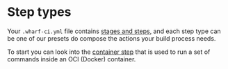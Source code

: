 # Step types

Your `.wharf-ci.yml` file contains
[stages and steps](/usage-wharfyml/stages-and-steps.md), and each step type can be one
of our presets do compose the actions your build process needs.

To start you can look into the [container step](/usage-wharfyml/step-types/container.md)
that is used to run a set of commands inside an OCI (Docker) container.
